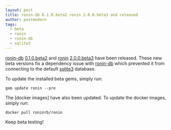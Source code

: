 ```yaml
---
layout: post
title: ronin-db 0.1.0.beta2 ronin 2.0.0.beta3 and released
author: postmodern
tags:
  - beta
  - ronin
  - ronin-db
  - sqlite3
---
```


[ronin-db][ronin-db] [0.1.0.beta2][ronin-db-0.1.0.beta2] and
[ronin][ronin] [2.0.0.beta3][ronin-2.0.0.beta3] have been released. These new
beta versions fix a dependency issue with [ronin-db] which prevented it from
connecting to the default [sqlite3] database.

To update the installed beta gems, simply run:

```shell
gem update ronin --pre
```

The [docker images] have also been updated. To update the docker images,
simply run:

```shell
docker pull roninrb/ronin
```

Keep beta testing!

[ronin]: https://github.com/ronin-rb/ronin#readme
[ronin-db]: https://github.com/ronin-rb/ronin-db#readme

[ronin-2.0.0.beta3]: https://rubygems.org/gems/ronin/versions/2.0.0.beta3
[ronin-db-0.1.0.beta2]: https://rubygems.org/gems/ronin-db/versions/0.1.0.beta2

[sqlite3]: https://www.sqlite.org/index.html
